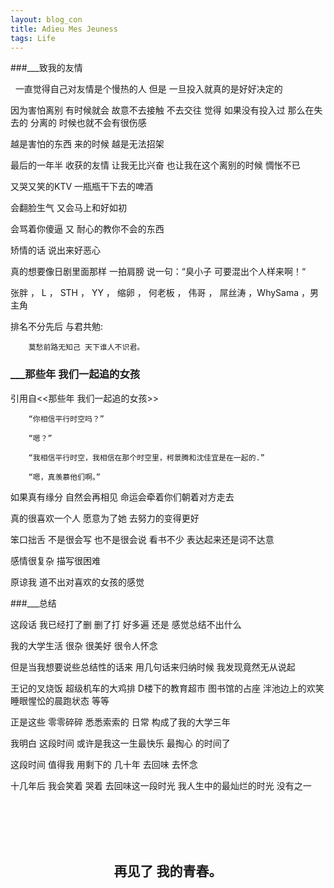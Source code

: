 ```yaml
---
layout: blog_con
title: Adieu Mes Jeuness
tags: Life
---
```


###&#95;&#95;&#95;致我的友情

&nbsp;&nbsp;一直觉得自己对友情是个慢热的人 但是 一旦投入就真的是好好决定的

因为害怕离别 有时候就会 故意不去接触 不去交往 觉得 如果没有投入过 那么在失去的 分离的 时候也就不会有很伤感

越是害怕的东西 来的时候 越是无法招架 

最后的一年半 收获的友情 让我无比兴奋 也让我在这个离别的时候 惆怅不已

又哭又笑的KTV 一瓶瓶干下去的啤酒  

会翻脸生气 又会马上和好如初

会骂着你傻逼 又 耐心的教你不会的东西 

矫情的话 说出来好恶心 

真的想要像日剧里面那样 一拍肩膀 说一句：“臭小子 可要混出个人样来啊！“

张胖 ， L ， STH ， YY ， 缩卵 ， 何老板 ， 伟哥 ， 屌丝涛 ，WhySama ，男主角

排名不分先后 与君共勉:	

	
		莫愁前路无知己 天下谁人不识君。

<!--more-->


### &#95;&#95;&#95;那些年 我们一起追的女孩


引用自<<那些年 我们一起追的女孩>>	


		“你相信平行时空吗？”

		“嗯？”

		“我相信平行时空，我相信在那个时空里，柯景腾和沈佳宜是在一起的.”

		“嗯，真羡慕他们啊。”

如果真有缘分 自然会再相见 命运会牵着你们朝着对方走去

真的很喜欢一个人 愿意为了她 去努力的变得更好

笨口拙舌 不是很会写 也不是很会说 看书不少 表达起来还是词不达意 

感情很复杂 描写很困难 

原谅我 道不出对喜欢的女孩的感觉


###&#95;&#95;&#95;总结

这段话 我已经打了删 删了打 好多遍 还是 感觉总结不出什么

我的大学生活 很杂 很美好 很令人怀念 

但是当我想要说些总结性的话来 用几句话来归纳时候  我发现竟然无从说起 

王记的叉烧饭 超级机车的大鸡排 D楼下的教育超市 图书馆的占座 泮池边上的欢笑 睡眼惺忪的晨跑状态 等等

正是这些 零零碎碎 悉悉索索的 日常 构成了我的大学三年 

我明白 这段时间 或许是我这一生最快乐 最掏心 的时间了 

这段时间 值得我 用剩下的 几十年 去回味 去怀念 

十几年后 我会笑着 哭着 去回味这一段时光 我人生中的最灿烂的时光 没有之一

<br/><br/><br/><br/>

<h2 style="text-align:center;font-weight:bold">再见了 我的青春。</h2>

<br/><br/><br/><br/>